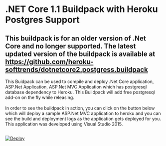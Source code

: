# .NET Core 1.1 Buildpack with Heroku Postgres Support 

## This buildpack is for an older version of .Net Core and no longer supported. The latest updated version of the buildpack is available at https://github.com/heroku-softtrends/dotnetcore2.postgress.buildpack 

This Buidpack can be used to compile and deploy .Net Core application, ASP.Net Application, ASP.Net MVC Application which has postgresql database dependency to Heroku. This Buildpack will add free postgresql add-on on the fly while releasing.<br><br>
In order to see the buildpack in action, you can click on the button below which will deploy a sample ASP.Net MVC application to heroku and you can see the build and deployment logs as the application gets deployed for you. This application was developed using Visual Studio 2015. 
<br><p>
##
<a href="https://heroku.com/deploy?template=https://github.com/heroku-softtrends/dotnetcore.postgress.sample/tree/master">
  <img src="https://www.herokucdn.com/deploy/button.svg" alt="Deploy">
</a>
